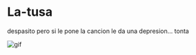 # La-tusa
despasito pero si le pone la cancion le da una depresion... tonta

![gif](https://media.giphy.com/media/U4ScSYyeWyPn5IgPjg/giphy.gif)
